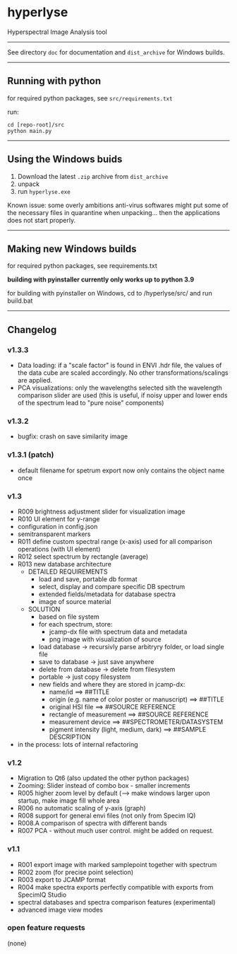 # hyperlyse

Hyperspectral Image Analysis tool

---

See directory <code>doc</code> for documentation and <code>dist_archive</code> for Windows builds.

---

## Running with python
for required python packages, see <code>src/requirements.txt</code>

run:
```
cd [repo-root]/src
python main.py
```

---

## Using the Windows buids
1. Download the latest <code>.zip</code> archive from <code>dist_archive</code>
2. unpack
3. run <code>hyperlyse.exe</code>

Known issue: some overly ambitions anti-virus softwares might put some of the necessary files in quarantine when unpacking... then the applications does not start properly.

---

## Making new Windows builds

for required python packages, see requirements.txt

**building with pyinstaller currently only works up to python 3.9**

for building with pyinstaller on Windows, cd to /hyperlyse/src/ and run build.bat

---

## Changelog

### v1.3.3
* Data loading: if a "scale factor" is found in ENVI .hdr file, the values of the data cube are scaled accordingly.
  No other transformations/scalings are applied.
* PCA visualizations: only the wavelengths selected sith the wavelength comparison slider are used
  (this is useful, if noisy upper and lower ends of the spectrum lead to "pure noise" components)

### v1.3.2
* bugfix: crash on save similarity image

### v1.3.1 (patch)
* default filename for spetrum export now only contains the object name once

### v1.3
* R009 brightness adjustment slider for visualization image
* R010 UI element for y-range
* configuration in config.json
* semitransparent markers 
* R011 define custom spectral range (x-axis) used for all comparison operations (with UI element)
* R012 select spectrum by rectangle (average)
* R013 new database architecture
  - DETAILED REQUIREMENTS 
    - load and save, portable db format 
    - select, display and compare specific DB spectrum
    - extended fields/metadata for database spectra
    - image of source material
  - SOLUTION
    - based on file system
    - for each spectrum, store:
      - jcamp-dx file with spectrum data and metadata
      - png image with visualization of source
    - load database -> recursivly parse arbitryry folder, or load single file
    - save to database -> just save anywhere
    - delete from database -> delete from filesystem
    - portable -> just copy filesystem
    - new fields and where they are stored in jcamp-dx:
      - name/id ==> ##TITLE
      - origin (e.g. name of color poster or manuscript) ==> ##TITLE
      - original HSI file ==> ##SOURCE REFERENCE
      - rectangle of measurement ==> ##SOURCE REFERENCE
      - measurement device ==> ##SPECTROMETER/DATASYSTEM
      - pigment intensity (light, medium, dark) ==> ##SAMPLE DESCRIPTION
* in the process: lots of internal refactoring

### v1.2
* Migration to Qt6 (also updated the other python packages)
* Zooming: Slider instead of combo box - smaller increments
* R005 higher zoom level by default (--> make windows larger upon startup, make image fill whole area
* R006 no automatic scaling of y-axis (graph)
* R008 support for general envi files (not only from Specim IQ)
* R008.A comparison of spectra with different bands
* R007 PCA - without much user control. might be added on request.

### v1.1
* R001 export image with marked samplepoint together with spectrum
* R002 zoom (for precise point selection)
* R003 export to JCAMP format
* R004 make spectra exports perfectly compatible with exports from SpecimIQ Studio
* spectral databases and spectra comparison features (experimental)
* advanced image view modes

### open feature requests
(none)
    
